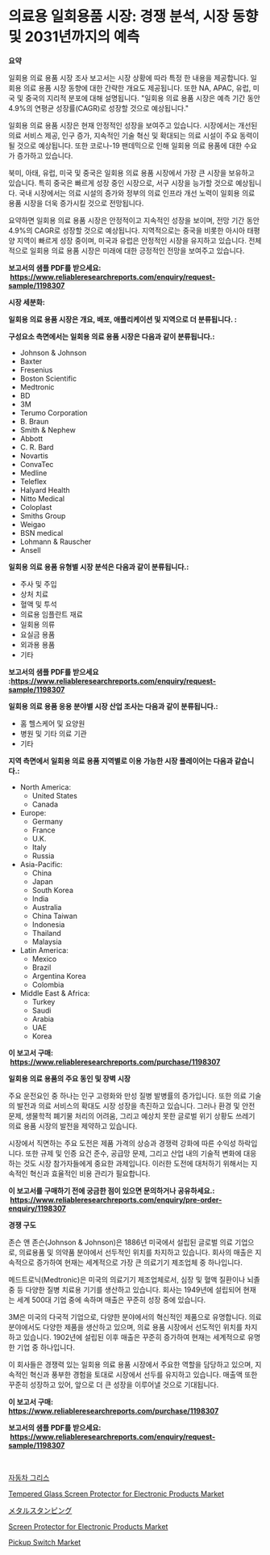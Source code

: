 <p><h1>의료용 일회용품 시장: 경쟁 분석, 시장 동향 및 2031년까지의 예측</h1></p><p><strong>요약</strong></p>
<p><p>일회용 의료 용품 시장 조사 보고서는 시장 상황에 따라 특정 한 내용을 제공합니다. 일회용 의료 용품 시장 동향에 대한 간략한 개요도 제공됩니다. 또한 NA, APAC, 유럽, 미국 및 중국의 지리적 분포에 대해 설명됩니다. "일회용 의료 용품 시장은 예측 기간 동안 4.9%의 연평균 성장률(CAGR)로 성장할 것으로 예상됩니다."</p><p>일회용 의료 용품 시장은 현재 안정적인 성장을 보여주고 있습니다. 시장에서는 개선된 의료 서비스 제공, 인구 증가, 지속적인 기술 혁신 및 확대되는 의료 시설이 주요 동력이 될 것으로 예상됩니다. 또한 코로나-19 팬데믹으로 인해 일회용 의료 용품에 대한 수요가 증가하고 있습니다.</p><p>북미, 아태, 유럽, 미국 및 중국은 일회용 의료 용품 시장에서 가장 큰 시장을 보유하고 있습니다. 특히 중국은 빠르게 성장 중인 시장으로, 서구 시장을 능가할 것으로 예상됩니다. 국내 시장에서는 의료 시설의 증가와 정부의 의료 인프라 개선 노력이 일회용 의료 용품 시장을 더욱 증가시킬 것으로 전망됩니다.</p><p>요약하면 일회용 의료 용품 시장은 안정적이고 지속적인 성장을 보이며, 전망 기간 동안 4.9%의 CAGR로 성장할 것으로 예상됩니다. 지역적으로는 중국을 비롯한 아시아 태평양 지역이 빠르게 성장 중이며, 미국과 유럽은 안정적인 시장을 유지하고 있습니다. 전체적으로 일회용 의료 용품 시장은 미래에 대한 긍정적인 전망을 보여주고 있습니다.</p></p>
<p><strong>보고서의 샘플 PDF를 받으세요: &nbsp;<a href="https://www.reliableresearchreports.com/enquiry/request-sample/1198307">https://www.reliableresearchreports.com/enquiry/request-sample/1198307</a></strong></p>
<p><strong>시장 세분화:</strong></p>
<p><strong> 일회용 의료 용품 시장은 개요, 배포, 애플리케이션 및 지역으로 더 분류됩니다. :</strong></p>
<p><strong>구성요소 측면에서는 일회용 의료 용품 시장은 다음과 같이 분류됩니다.:</strong></p>
<p><ul><li>Johnson & Johnson</li><li>Baxter</li><li>Fresenius</li><li>Boston Scientific</li><li>Medtronic</li><li>BD</li><li>3M</li><li>Terumo Corporation</li><li>B. Braun</li><li>Smith & Nephew</li><li>Abbott</li><li>C. R. Bard</li><li>Novartis</li><li>ConvaTec</li><li>Medline</li><li>Teleflex</li><li>Halyard Health</li><li>Nitto Medical</li><li>Coloplast</li><li>Smiths Group</li><li>Weigao</li><li>BSN medical</li><li>Lohmann & Rauscher</li><li>Ansell</li></ul></p>
<p><strong> 일회용 의료 용품 유형별 시장 분석은 다음과 같이 분류됩니다.:</strong></p>
<p><ul><li>주사 및 주입</li><li>상처 치료</li><li>혈액 및 투석</li><li>의료용 임플란트 재료</li><li>일회용 의류</li><li>요실금 용품</li><li>외과용 용품</li><li>기타</li></ul></p>
<p><strong>보고서의 샘플 PDF를 받으세요 :<a href="https://www.reliableresearchreports.com/enquiry/request-sample/1198307">https://www.reliableresearchreports.com/enquiry/request-sample/1198307</a></strong></p>
<p><strong> 일회용 의료 용품 응용 분야별 시장 산업 조사는 다음과 같이 분류됩니다.:</strong></p>
<p><ul><li>홈 헬스케어 및 요양원</li><li>병원 및 기타 의료 기관</li><li>기타</li></ul></p>
<p><strong>지역 측면에서 일회용 의료 용품 지역별로 이용 가능한 시장 플레이어는 다음과 같습니다.:</strong></p>
<p><ul>
    <li>
        North America:
        <ul>
            <li>United States</li>
            <li>Canada</li>
        </ul>
    </li>
    <li>
        Europe:
        <ul>
            <li>Germany</li>
            <li>France</li>
            <li>U.K.</li>
            <li>Italy</li>
            <li>Russia</li>
        </ul>
    </li>
    <li>
        Asia-Pacific:
        <ul>
            <li>China</li>
            <li>Japan</li>
            <li>South Korea</li>
            <li>India</li>
            <li>Australia</li>
            <li>China Taiwan</li>
            <li>Indonesia</li>
            <li>Thailand</li>
            <li>Malaysia</li>
        </ul>
    </li>
    <li>
        Latin America:
        <ul>
            <li>Mexico</li>
            <li>Brazil</li>
            <li>Argentina Korea</li>
            <li>Colombia</li>
        </ul>
    </li>
    <li>
        Middle East & Africa:
        <ul>
            <li>Turkey</li>
            <li>Saudi</li>
            <li>Arabia</li>
            <li>UAE</li>
            <li>Korea</li>
        </ul>
    </li>
    </ul></p>
<p><strong>이 보고서 구매: &nbsp;<a href="https://www.reliableresearchreports.com/purchase/1198307">https://www.reliableresearchreports.com/purchase/1198307</a></strong></p>
<p><strong>일회용 의료 용품의 주요 동인 및 장벽 시장</strong></p>
<p><p>주요 운전요인 중 하나는 인구 고령화와 만성 질병 발병률의 증가입니다. 또한 의료 기술의 발전과 의료 서비스의 확대도 시장 성장을 촉진하고 있습니다. 그러나 환경 및 안전 문제, 생물학적 폐기물 처리의 어려움, 그리고 예상치 못한 글로벌 위기 상황도 쓰레기 의료 용품 시장의 발전을 제약하고 있습니다.</p><p>시장에서 직면하는 주요 도전은 제품 가격의 상승과 경쟁력 강화에 따른 수익성 하락입니다. 또한 규제 및 인증 요건 준수, 공급망 문제, 그리고 산업 내의 기술적 변화에 대응하는 것도 시장 참가자들에게 중요한 과제입니다. 이러한 도전에 대처하기 위해서는 지속적인 혁신과 효율적인 비용 관리가 필요합니다.</p></p>
<p><strong>이 보고서를 구매하기 전에 궁금한 점이 있으면 문의하거나 공유하세요.: &nbsp;<a href="https://www.reliableresearchreports.com/enquiry/pre-order-enquiry/1198307">https://www.reliableresearchreports.com/enquiry/pre-order-enquiry/1198307</a></strong></p>
<p><strong>경쟁 구도</strong></p>
<p><p>존슨 앤 존슨(Johnson & Johnson)은 1886년 미국에서 설립된 글로벌 의료 기업으로, 의료용품 및 의약품 분야에서 선두적인 위치를 차지하고 있습니다. 회사의 매출은 지속적으로 증가하여 현재는 세계적으로 가장 큰 의료기기 제조업체 중 하나입니다.</p><p>메드트로닉(Medtronic)은 미국의 의료기기 제조업체로서, 심장 및 혈액 질환이나 뇌졸중 등 다양한 질병 치료용 기기를 생산하고 있습니다. 회사는 1949년에 설립되어 현재는 세계 500대 기업 중에 속하며 매출은 꾸준히 성장 중에 있습니다.</p><p>3M은 미국의 다국적 기업으로, 다양한 분야에서의 혁신적인 제품으로 유명합니다. 의료분야에서도 다양한 제품을 생산하고 있으며, 의료 용품 시장에서 선도적인 위치를 차지하고 있습니다. 1902년에 설립된 이후 매출은 꾸준히 증가하여 현재는 세계적으로 유명한 기업 중 하나입니다.</p><p>이 회사들은 경쟁력 있는 일회용 의료 용품 시장에서 주요한 역할을 담당하고 있으며, 지속적인 혁신과 풍부한 경험을 토대로 시장에서 선두를 유지하고 있습니다. 매출액 또한 꾸준히 성장하고 있어, 앞으로 더 큰 성장을 이루어낼 것으로 기대됩니다.</p></p>
<p><strong>이 보고서 구매: &nbsp; <a href="https://www.reliableresearchreports.com/purchase/1198307">https://www.reliableresearchreports.com/purchase/1198307</a></strong></p>
<p><strong>보고서의 샘플 PDF를 받으세요: &nbsp;<a href="https://www.reliableresearchreports.com/enquiry/request-sample/1198307">https://www.reliableresearchreports.com/enquiry/request-sample/1198307</a></strong><strong></strong></p>
<p>&nbsp;</p>
<p><p><a href="https://github.com/akzkkws047661437/Market-Research-Report-List-1/blob/main/8403467187936.md">자동차 그리스</a></p><p><a href="https://artistic-helicopter-ca9.notion.site/Tempered-Glass-Screen-Protector-for-Electronic-Products-Market-Centers-on-Aspects-such-as-Market-Gr-6e5f1f25ff834e5390ff418f26cacd86">Tempered Glass Screen Protector for Electronic Products Market</a></p><p><a href="https://github.com/lrlmopnhwd79300/Market-Research-Report-List-1/blob/main/4781559188002.md">メタルスタンピング</a></p><p><a href="https://picayune-night-cbd.notion.site/Screen-Protector-for-Electronic-Products-Market-Research-Report-Provides-Critical-Insights-that-can--c3fa879a56ef4c419e80cf3f3f1a3161">Screen Protector for Electronic Products Market</a></p><p><a href="https://issuu.com/reportprime-2/docs/pickup-switch-market-size-2030.pptx">Pickup Switch Market</a></p></p>